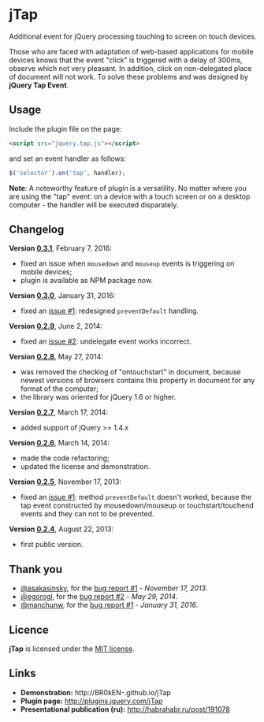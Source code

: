 # jTap

Additional event for jQuery processing touching to screen on touch devices.

Those who are faced with adaptation of web-based applications for mobile devices knows that the event "click" is triggered with a delay of 300ms, observe which not very pleasant. In addition, click on non-delegated place of document will not work. To solve these problems and was designed by **jQuery Tap Event**.

## Usage

Include the plugin file on the page:

```html
<script src="jquery.tap.js"></script>
```

and set an event handler as follows:

```javascript
$('selector').on('tap', handler);
```

**Note**: A noteworthy feature of plugin is a versatility. No matter where you are using the "tap" event: on a device with a touch screen or on a desktop computer - the handler will be executed disparately.

## Changelog

**Version [0.3.1](https://github.com/BR0kEN-/jTap/tree/v0.3.1)**, February 7, 2016:
- fixed an issue when `mousedown` and `mouseup` events is triggering on mobile devices;
- plugin is available as NPM package now.

**Version [0.3.0](https://github.com/BR0kEN-/jTap/tree/v0.3.0)**, January 31, 2016:
- fixed an [issue #1](https://github.com/BR0kEN-/jTap/issues/1): redesigned `preventDefault` handling.

**Version [0.2.9](https://github.com/BR0kEN-/jTap/tree/v0.2.9)**, June 2, 2014:
- fixed an [issue #2](https://github.com/BR0kEN-/jTap/issues/2): undelegate event works incorrect.

**Version [0.2.8](https://github.com/BR0kEN-/jTap/tree/v0.2.8)**, May 27, 2014:
- was removed the checking of "ontouchstart" in document, because newest versions of browsers contains this property in document for any format of the computer;
- the library was oriented for jQuery 1.6 or higher.

**Version [0.2.7](https://github.com/BR0kEN-/jTap/tree/v0.2.7)**, March 17, 2014:
- added support of jQuery >= 1.4.x

**Version [0.2.6](https://github.com/BR0kEN-/jTap/tree/v0.2.6)**, March 14, 2014:
- made the code refactoring;
- updated the license and demonstration.

**Version [0.2.5](https://github.com/BR0kEN-/jTap/tree/v0.2.5)**, November 17, 2013:
- fixed an [issue #1](https://github.com/BR0kEN-/jTap/issues/1): method `preventDefault` doesn't worked, because the tap event constructed by mousedown/mouseup or touchstart/touchend events and they can not to be prevented.

**Version [0.2.4](https://github.com/BR0kEN-/jTap/tree/v0.2.4)**, August 22, 2013:
- first public version.

## Thank you

- [@asakasinsky](https://github.com/asakasinsky), for the [bug report #1](https://github.com/BR0kEN-/jTap/issues/1) - *November 17, 2013*.
- [@egorogl](https://github.com/egorogl), for the [bug report #2](https://github.com/BR0kEN-/jTap/issues/2) - *May 29, 2014*.
- [@manchunw](https://github.com/manchunw), for the [bug report #1](https://github.com/BR0kEN-/jTap/issues/1) - *January 31, 2016*.

## Licence

**jTap** is licensed under the [MIT license](http://opensource.org/licenses/mit-license.html).

## Links

- **Demonstration:** http://BR0kEN-.github.io/jTap
- **Plugin page:** http://plugins.jquery.com/jTap
- **Presentational publication (ru):** http://habrahabr.ru/post/191078
